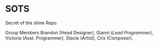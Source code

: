 # SOTS
Secret of the slime Repo

Group Members
  Brandon (Head Designer),
  Gianni (*Lead Programmer*),
  Victoria (Asst. Programmer),
  Stacie (Artist),
  Cris (Composer).
